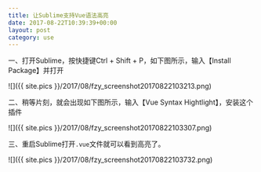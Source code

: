 ```yaml
---
title: 让Sublime支持Vue语法高亮
date: 2017-08-22T10:39:39+00:00
layout: post
category: use
---
```


一、打开Sublime，按快捷键Ctrl + Shift + P，如下图所示，输入【Install Package】并打开

![]({{ site.pics }}/2017/08/fzy_screenshot20170822103213.png)


二、稍等片刻，就会出现如下图所示，输入【Vue Syntax Hightlight】，安装这个插件

![]({{ site.pics }}/2017/08/fzy_screenshot20170822103307.png)

三、重启Sublime打开`.vue`文件就可以看到高亮了。

![]({{ site.pics }}/2017/08/fzy_screenshot20170822103732.png)
